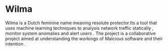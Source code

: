 # Wilma
Wilma is a Dutch feminine name meaning resolute protector.Its a tool that uses machine learning techniques to analysis network traffic statically , monitor system anomalies and alert users  . The project is a collaborative project aimed at understanding the workings of Malcious software and their intention .
